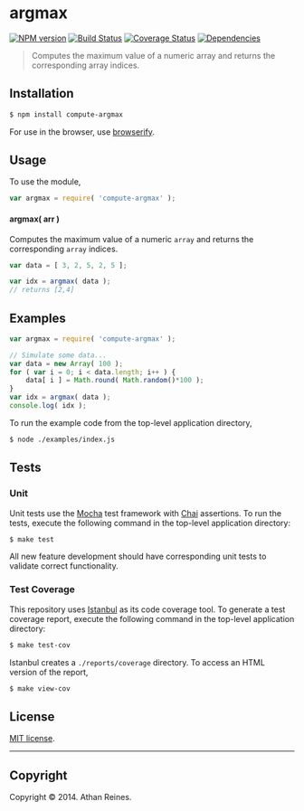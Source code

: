 argmax
===
[![NPM version][npm-image]][npm-url] [![Build Status][travis-image]][travis-url] [![Coverage Status][coveralls-image]][coveralls-url] [![Dependencies][dependencies-image]][dependencies-url]

> Computes the maximum value of a numeric array and returns the corresponding array indices.


## Installation

``` bash
$ npm install compute-argmax
```

For use in the browser, use [browserify](https://github.com/substack/node-browserify).


## Usage

To use the module,

``` javascript
var argmax = require( 'compute-argmax' );
```

#### argmax( arr )

Computes the maximum value of a numeric `array` and returns the corresponding `array` indices.

``` javascript
var data = [ 3, 2, 5, 2, 5 ];

var idx = argmax( data );
// returns [2,4]
```


## Examples

``` javascript
var argmax = require( 'compute-argmax' );

// Simulate some data...
var data = new Array( 100 );
for ( var i = 0; i < data.length; i++ ) {
	data[ i ] = Math.round( Math.random()*100 );
}
var idx = argmax( data );
console.log( idx );
```

To run the example code from the top-level application directory,

``` bash
$ node ./examples/index.js
```


## Tests

### Unit

Unit tests use the [Mocha](http://visionmedia.github.io/mocha) test framework with [Chai](http://chaijs.com) assertions. To run the tests, execute the following command in the top-level application directory:

``` bash
$ make test
```

All new feature development should have corresponding unit tests to validate correct functionality.


### Test Coverage

This repository uses [Istanbul](https://github.com/gotwarlost/istanbul) as its code coverage tool. To generate a test coverage report, execute the following command in the top-level application directory:

``` bash
$ make test-cov
```

Istanbul creates a `./reports/coverage` directory. To access an HTML version of the report,

``` bash
$ make view-cov
```


## License

[MIT license](http://opensource.org/licenses/MIT). 


---
## Copyright

Copyright &copy; 2014. Athan Reines.


[npm-image]: http://img.shields.io/npm/v/compute-argmax.svg
[npm-url]: https://npmjs.org/package/compute-argmax

[travis-image]: http://img.shields.io/travis/compute-io/argmax/master.svg
[travis-url]: https://travis-ci.org/compute-io/argmax

[coveralls-image]: https://img.shields.io/coveralls/compute-io/argmax/master.svg
[coveralls-url]: https://coveralls.io/r/compute-io/argmax?branch=master

[dependencies-image]: http://img.shields.io/david/compute-io/argmax.svg
[dependencies-url]: https://david-dm.org/compute-io/argmax

[dev-dependencies-image]: http://img.shields.io/david/dev/compute-io/argmax.svg
[dev-dependencies-url]: https://david-dm.org/dev/compute-io/argmax

[github-issues-image]: http://img.shields.io/github/issues/compute-io/argmax.svg
[github-issues-url]: https://github.com/compute-io/argmax/issues
